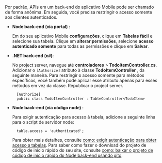 
Por padrão, APIs em um back-end do aplicativo Mobile pode ser chamado de forma anônima. Em seguida, você precisa restringir o acesso somente aos clientes autenticados.  

+ **Node back-end (via portal)** :  
    
    Em do seu aplicativo Mobile **configurações**, clique em **Tabelas fácil** e selecione sua tabela. Clique em **alterar permissões**, selecione **acesso autenticado somente** para todas as permissões e clique em **Salvar**. 

+ **.NET back-end (c#)**:  

    No project server, navegue até **controladores** > **TodoItemController.cs**. Adicionar o `[Authorize]` atributo à classe **TodoItemController** , da seguinte maneira. Para restringir o acesso somente para métodos específicos, você também pode aplicar esse atributo apenas para esses métodos em vez da classe. Republicar o project server.


        [Authorize]
        public class TodoItemController : TableController<TodoItem>

+ **Node back-end (via código node)** :  
    
    Para exigir autenticação para acesso à tabela, adicione a seguinte linha para o script de servidor node:


        table.access = 'authenticated';

    Para obter mais detalhes, consulte [como: exigir autenticação para obter acesso a tabelas](../articles/app-service-mobile/app-service-mobile-node-backend-how-to-use-server-sdk.md#howto-tables-auth). Para saber como fazer o download do projeto de código de início rápido do seu site, consulte [como: baixar o projeto de código de início rápido do Node back-end usando gito](../articles/app-service-mobile/app-service-mobile-node-backend-how-to-use-server-sdk.md#download-quickstart).

